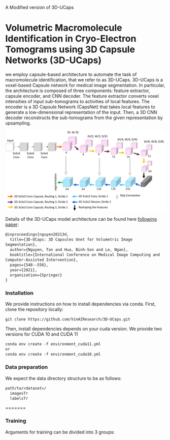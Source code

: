A Modified version of 3D-UCaps

# Volumetric Macromolecule Identification in Cryo-Electron Tomograms using 3D Capsule Networks (3D-UCaps)

we employ capsule-based architecture to automate the task of macromolecule identification, that we refer to as 3D-UCaps. 3D-UCaps is a voxel-based Capsule network for medical image segmentation. In particular, the architecture is composed of three components: feature extractor, capsule encoder, and CNN decoder. The feature extractor converts voxel intensities of input sub-tomograms to activities of local features. The encoder is a 3D Capsule Network (CapsNet) that takes local features to generate a low-dimensional representation of the input. Then, a 3D CNN decoder reconstructs the sub-tomograms from the given representation by upsampling.

![alt text](imgs/NetDiagram.png "UCaps architecture")

Details of the 3D-UCaps model architecture can be found here [following paper](https://rdcu.be/cyhMv):

```
@inproceedings{nguyen20213d,
  title={3D-UCaps: 3D Capsules Unet for Volumetric Image Segmentation},
  author={Nguyen, Tan and Hua, Binh-Son and Le, Ngan},
  booktitle={International Conference on Medical Image Computing and Computer-Assisted Intervention},
  pages={548--558},
  year={2021},
  organization={Springer}
}
```

### Installation
We provide instructions on how to install dependencies via conda. First, clone the repository locally:
```
git clone https://github.com/VinAIResearch/3D-UCaps.git
```

Then, install dependencies depends on your cuda version. We provide two versions for CUDA 10 and CUDA 11
```
conda env create -f environment_cuda11.yml
or
conda env create -f environment_cuda10.yml
```

### Data preparation
We expect the data directory structure to be as follows:

```
path/to/<dataset>/
  imagesTr
  labelsTr
```
=======
### Training

Arguments for training can be divided into 3 groups:

